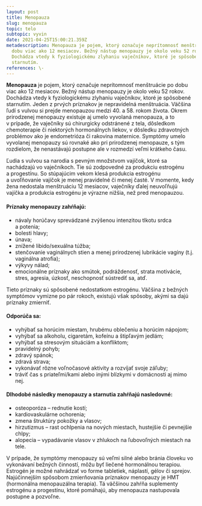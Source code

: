 ```yaml
---
layout: post
title: Menopauza
slug: menopauza
topic: telo
subtopic: vyvin
date: 2021-04-25T15:00:21.359Z
metadescription: Menopauza je pojem, ktorý označuje neprítomnosť menštruácie po
  dobu viac ako 12 mesiacov. Bežný nástup menopauzy je okolo veku 52 rokov.
  Dochádza vtedy k fyziologickému zlyhaniu vaječníkov, ktoré je spôsobené
  starnutím.
references: \-
---
```

**Menopauza** je pojem, ktorý označuje neprítomnosť menštruácie po dobu viac ako 12 mesiacov. Bežný nástup menopauzy je okolo veku 52 rokov. Dochádza vtedy k fyziologickému zlyhaniu vaječníkov, ktoré je spôsobené starnutím. Jeden z prvých príznakov je nepravidelná menštruácia. Väčšina ľudí s vulvou si prejde menopauzou medzi 40. a 58. rokom života. Okrem prirodzenej menopauzy existuje aj umelo vyvolaná menopauza, a to v prípade, že vaječníky sú chirurgicky odstránené z tela, dôsledkom chemoterapie či niektorých hormonálnych liekov, v dôsledku zdravotných problémov ako je endometrióza či rakovina maternice. Symptómy umelo vyvolanej menopauzy sú rovnaké ako pri prirodzenej menopauze, s tým rozdielom, že nenastávajú postupne ale v rozmedzí veľmi krátkeho času. 

Ľudia s vulvou sa narodia s pevným množstvom vajíčok, ktoré sa nachádzajú vo vaječníkoch. Tie sú zodpovedné za produkciu estrogénu a progestínu. So stúpajúcim vekom klesá produkcia estrogénu a uvoľňovanie vajíčok je menej pravidelné či menej časté. V momente, kedy žena nedostala menštruáciu 12 mesiacov, vaječníky ďalej neuvoľňujú vajíčka a produkcia estrogénu je výrazne nižšia, než pred menopauzou. 

#### Príznaky menopauzy zahŕňajú:

* návaly horúčavy sprevádzané zvýšenou intenzitou tlkotu srdca a potenia;
* bolesti hlavy;
* únava;
* znížené libido/sexuálna túžba;
* stenčovanie vaginálnych stien a menej prirodzenej lubrikácie vagíny (t.j. vaginálna atrofia);
* výkyvy nálad;
* emocionálne príznaky ako smútok, podráždenosť, strata motivácie, stres, agresia, úzkosť, neschopnosť sústrediť sa, atď. 

Tieto príznaky sú spôsobené nedostatkom estrogénu. Väčšina z bežných symptómov vymizne po pár rokoch, existujú však spôsoby, akými sa dajú príznaky zmierniť. 

#### Odporúča sa:

* vyhýbať sa horúcim miestam, hrubému oblečeniu a horúcim nápojom;
* vyhýbať sa alkoholu, cigaretám, kofeínu a štipľavým jedlám;
* vyhýbať sa stresovým situáciám a konfliktom;
* pravidelný pohyb;
* zdravý spánok;
* zdravá strava;
* vykonávať rôzne voľnočasové aktivity a rozvíjať svoje záľuby;
* tráviť čas s priateľmi/kami alebo inými blízkymi v domácnosti aj mimo nej.

#### Dlhodobé následky menopauzy a starnutia zahŕňajú nasledovné:

* osteoporóza – rednutie kostí;
* kardiovaskulárne ochorenia;
* zmena štruktúry pokožky a vlasov;
* hirzutizmus – rast ochlpenia na nových miestach, hustejšie či pevnejšie chlpy;
* alopecia – vypadávanie vlasov v zhlukoch na ľubovoľných miestach na tele.

V prípade, že symptómy menopauzy sú veľmi silné alebo bránia človeku vo vykonávaní bežných činností, môžu byť liečené hormonálnou terapiou. Estrogén je možné nahrádzať vo forme tabletiek, náplastí, gélov či sprejov. Najúčinnejším spôsobom zmierňovania príznakov menopauzy je HMT (hormonálna menopauzálna terapia). Tá väčšinou zahŕňa suplementy estrogénu a progestínu, ktoré pomáhajú, aby menopauza nastupovala postupne a pozvoľne.
